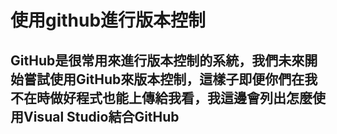 # 使用github進行版本控制
## GitHub是很常用來進行版本控制的系統，我們未來開始嘗試使用GitHub來版本控制，這樣子即便你們在我不在時做好程式也能上傳給我看，我這邊會列出怎麼使用Visual Studio結合GitHub
